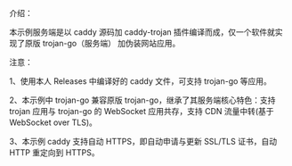 介绍：

本示例服务端是以 caddy 源码加 caddy-trojan 插件编译而成，仅一个软件就实现了原版 trojan-go（服务端） 加伪装网站应用。

注意：

1、使用本人 Releases 中编译好的 caddy 文件，可支持 trojan-go 等应用。

2、本示例中 trojan-go 兼容原版 trojan-go，继承了其服务端核心特色：支持 trojan 应用与 trojan-go 的 WebSocket 应用共存，支持 CDN 流量中转(基于 WebSocket over TLS)。

3、本示例 caddy 支持自动 HTTPS，即自动申请与更新 SSL/TLS 证书，自动 HTTP 重定向到 HTTPS。
